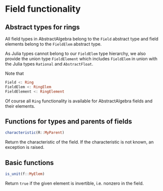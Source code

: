 # Field functionality

## Abstract types for rings

All field types in AbstractAlgebra belong to the `Field` abstract
type and field elements belong to the `FieldElem` abstract type.

As Julia types cannot belong to our `FieldElem` type hierarchy, we also
provide the union type `FieldElement` which includes `FieldElem` in union with
the Julia types `Rational` and `AbstractFloat`.

Note that

```julia
Field <: Ring
FieldElem <: RingElem
FieldElement <: RingElement
```

Of course all `Ring` functionality is available for AbstractAlgebra fields and
their elements.

## Functions for types and parents of fields

```julia
characteristic(R::MyParent)
```

Return the characteristic of the field. If the characteristic is not known, an
exception is raised.

## Basic functions

```julia
is_unit(f::MyElem)
```

Return `true` if the given element is invertible, i.e. nonzero in the field.

